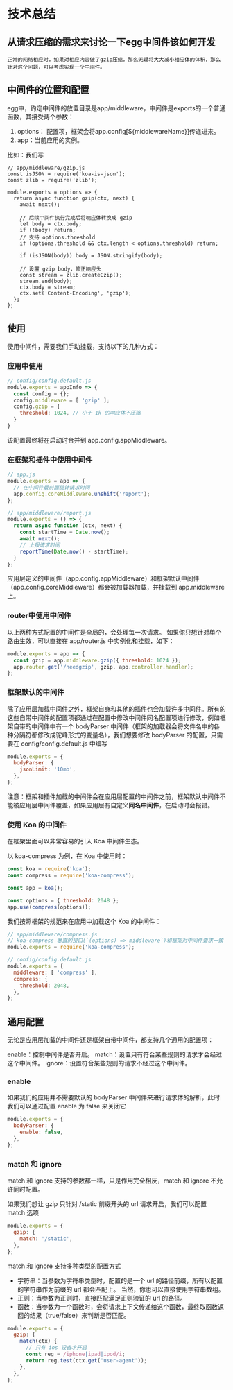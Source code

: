 # 技术总结

## 从请求压缩的需求来讨论一下egg中间件该如何开发

```
正常的网络相应时，如果对相应内容做了gzip压缩，那么无疑将大大减小相应体的体积，那么针对这个问题，可以考虑实现一个中间件。
```

##  中间件的位置和配置

egg中，约定中间件的放置目录是app/middleware，中间件是exports的一个普通函数，其接受两个参数：
 1. options： 配置项，框架会将app.config[${middlewareName}]传递进来。
 2. app：当前应用的实例。

 比如：我们写

```
// app/middleware/gzip.js
const isJSON = require('koa-is-json');
const zlib = require('zlib');

module.exports = options => {
  return async function gzip(ctx, next) {
    await next();

    // 后续中间件执行完成后将响应体转换成 gzip
    let body = ctx.body;
    if (!body) return;
    // 支持 options.threshold
    if (options.threshold && ctx.length < options.threshold) return;

    if (isJSON(body)) body = JSON.stringify(body);

    // 设置 gzip body，修正响应头
    const stream = zlib.createGzip();
    stream.end(body);
    ctx.body = stream;
    ctx.set('Content-Encoding', 'gzip');
  };
};
 ```
## 使用

使用中间件，需要我们手动挂载，支持以下的几种方式：
  
  ###  应用中使用

  ```js
  // config/config.default.js
  module.exports = appInfo => {
    const config = {};
    config.middleware = [ 'gzip' ];
    config.gzip = {
      threshold: 1024, // 小于 1k 的响应体不压缩
    }
  }
  ```
  该配置最终将在启动时合并到 app.config.appMiddleware。

  ###  在框架和插件中使用中间件
  
```js
// app.js
module.exports = app => {
  // 在中间件最前面统计请求时间
  app.config.coreMiddleware.unshift('report');
};

// app/middleware/report.js
module.exports = () => {
  return async function (ctx, next) {
    const startTime = Date.now();
    await next();
    // 上报请求时间
    reportTime(Date.now() - startTime);
  }
};
```

应用层定义的中间件（app.config.appMiddleware）和框架默认中间件（app.config.coreMiddleware）都会被加载器加载，并挂载到 app.middleware 上。

###  router中使用中间件

以上两种方式配置的中间件是全局的，会处理每一次请求。 如果你只想针对单个路由生效，可以直接在 app/router.js 中实例化和挂载，如下：

```js
module.exports = app => {
  const gzip = app.middleware.gzip({ threshold: 1024 });
  app.router.get('/needgzip', gzip, app.controller.handler);
};

```

###  框架默认的中间件
除了应用层加载中间件之外，框架自身和其他的插件也会加载许多中间件。所有的这些自带中间件的配置项都通过在配置中修改中间件同名配置项进行修改，例如框架自带的中间件中有一个 bodyParser 中间件（框架的加载器会将文件名中的各种分隔符都修改成驼峰形式的变量名），我们想要修改 bodyParser 的配置，只需要在 config/config.default.js 中编写
```js
module.exports = {
  bodyParser: {
    jsonLimit: '10mb',
  },
};
```
注意：框架和插件加载的中间件会在应用层配置的中间件之前，框架默认中间件不能被应用层中间件覆盖，如果应用层有自定义**同名中间件**，在启动时会报错。


### 使用 Koa 的中间件
在框架里面可以非常容易的引入 Koa 中间件生态。

以 koa-compress 为例，在 Koa 中使用时：
```js
const koa = require('koa');
const compress = require('koa-compress');

const app = koa();

const options = { threshold: 2048 };
app.use(compress(options));
```
我们按照框架的规范来在应用中加载这个 Koa 的中间件：
```js
// app/middleware/compress.js
// koa-compress 暴露的接口(`(options) => middleware`)和框架对中间件要求一致
module.exports = require('koa-compress');

// config/config.default.js
module.exports = {
  middleware: [ 'compress' ],
  compress: {
    threshold: 2048,
  },
};
```
## 通用配置
无论是应用层加载的中间件还是框架自带中间件，都支持几个通用的配置项：

enable：控制中间件是否开启。
match：设置只有符合某些规则的请求才会经过这个中间件。
ignore：设置符合某些规则的请求不经过这个中间件。

### enable
如果我们的应用并不需要默认的 bodyParser 中间件来进行请求体的解析，此时我们可以通过配置 enable 为 false 来关闭它
```js
module.exports = {
  bodyParser: {
    enable: false,
  },
};
```

### match 和 ignore
match 和 ignore 支持的参数都一样，只是作用完全相反，match 和 ignore 不允许同时配置。

如果我们想让 gzip 只针对 /static 前缀开头的 url 请求开启，我们可以配置 match 选项
```js
module.exports = {
  gzip: {
    match: '/static',
  },
};
```
match 和 ignore 支持多种类型的配置方式

+ 字符串：当参数为字符串类型时，配置的是一个 url 的路径前缀，所有以配置的字符串作为前缀的 url 都会匹配上。 当然，你也可以直接使用字符串数组。
+ 正则：当参数为正则时，直接匹配满足正则验证的 url 的路径。
+ 函数：当参数为一个函数时，会将请求上下文传递给这个函数，最终取函数返回的结果（true/false）来判断是否匹配。
```js
module.exports = {
  gzip: {
    match(ctx) {
      // 只有 ios 设备才开启
      const reg = /iphone|ipad|ipod/i;
      return reg.test(ctx.get('user-agent'));
    },
  },
};
```

